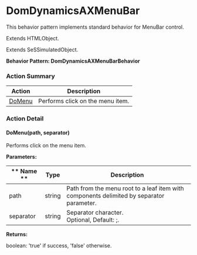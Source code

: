 # DomDynamicsAXMenuBar

This behavior pattern implements standard behavior for MenuBar control.
 
Extends HTMLObject.

Extends SeSSimulatedObject.





**Behavior Pattern: DomDynamicsAXMenuBarBehavior**


<!-- ============================== property summary ========================== -->

	
<!-- ============================== action summary ========================== -->



### Action Summary

|  **Action** | **Description** | 
| ----------- | --------------- |
|	[DoMenu](#DoMenu) | Performs click on the menu item. |




<!-- ============================== property detail ========================== -->
	
	
<!-- ============================== action detail ========================== -->
	
### Action Detail
		
<a name="DoMenu"></a>    
#### DoMenu(path, separator)

Performs click on the menu item.


**Parameters:**

|	** Name ** | **Type** | **Description** |
| ---------- | -------- | --------------- |
| path | string |	Path from the menu root to a leaf item with components delimited by separator parameter. |
| separator | string |	Separator character.<br>Optional, Default: ;. |




**Returns:**

boolean: 'true' if success, 'false' otherwise.




	

